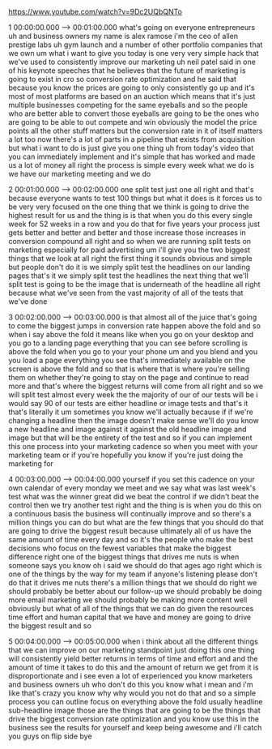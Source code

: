 https://www.youtube.com/watch?v=9Dc2UQbQNTo

1 00:00:00.000 --\> 00:01:00.000 what's going on everyone entrepreneurs
uh and business owners my name is alex ramose i'm the ceo of allen
prestige labs uh gym launch and a number of other portfolio companies
that we own um what i want to give you today is one very very simple
hack that we've used to consistently improve our marketing uh neil patel
said in one of his keynote speeches that he believes that the future of
marketing is going to exist in cro so conversion rate optimization and
he said that because you know the prices are going to only consistently
go up and it's most of most platforms are based on an auction which
means that it's just multiple businesses competing for the same eyeballs
and so the people who are better able to convert those eyeballs are
going to be the ones who are going to be able to out compete and win
obviously the model the price points all the other stuff matters but the
conversion rate in it of itself matters a lot too now there's a lot of
parts in a pipeline that exists from acquisition but what i want to do
is just give you one thing uh from today's video that you can
immediately implement and it's simple that has worked and made us a lot
of money all right the process is simple every week what we do is we
have our marketing meeting and we do

2 00:01:00.000 --\> 00:02:00.000 one split test just one all right and
that's because everyone wants to test 100 things but what it does is it
forces us to be very very focused on the one thing that we think is
going to drive the highest result for us and the thing is is that when
you do this every single week for 52 weeks in a row and you do that for
five years your process just gets better and better and better and those
increase those increases in conversion compound all right and so when we
are running split tests on marketing especially for paid advertising um
i'll give you the two biggest things that we look at all right the first
thing it sounds obvious and simple but people don't do it is we simply
split test the headlines on our landing pages that's it we simply split
test the headlines the next thing that we'll split test is going to be
the image that is underneath of the headline all right because what
we've seen from the vast majority of all of the tests that we've done

3 00:02:00.000 --\> 00:03:00.000 is that almost all of the juice that's
going to come the biggest jumps in conversion rate happen above the fold
and so when i say above the fold it means like when you go on your
desktop and you go to a landing page everything that you can see before
scrolling is above the fold when you go to your your phone um and you
blend and you you load a page everything you see that's immediately
available on the screen is above the fold and so that is where that is
where you're selling them on whether they're going to stay on the page
and continue to read more and that's where the biggest returns will come
from all right and so we will split test almost every week the the
majority of our of our tests will be i would say 90 of our tests are
either headline or image tests and that's it that's literally it um
sometimes you know we'll actually because if if we're changing a
headline then the image doesn't make sense we'll do you know a new
headline and image against it against the old headline image and image
but that will be the entirety of the test and so if you can implement
this one process into your marketing cadence so when you meet with your
marketing team or if you're hopefully you know if you're just doing the
marketing for

4 00:03:00.000 --\> 00:04:00.000 yourself if you set this cadence on
your own calendar of every monday we meet and we say what was last
week's test what was the winner great did we beat the control if we
didn't beat the control then we try another test right and the thing is
is when you do this on a continuous basis the business will continually
improve and so there's a million things you can do but what are the few
things that you should do that are going to drive the biggest result
because ultimately all of us have the same amount of time every day and
so it's the people who make the best decisions who focus on the fewest
variables that make the biggest difference right one of the biggest
things that drives me nuts is when someone says you know oh i said we
should do that ages ago right which is one of the things by the way for
my team if anyone's listening please don't do that it drives me nuts
there's a million things that we should do right we should probably be
better about our follow-up we should probably be doing more email
marketing we should probably be making more content well obviously but
what of all of the things that we can do given the resources time effort
and human capital that we have and money are going to drive the biggest
result and so

5 00:04:00.000 --\> 00:05:00.000 when i think about all the different
things that we can improve on our marketing standpoint just doing this
one thing will consistently yield better returns in terms of time and
effort and and the amount of time it takes to do this and the amount of
return we get from it is disproportionate and i see even a lot of
experienced you know marketers and business owners uh who don't do this
you know what i mean and i'm like that's crazy you know why why would
you not do that and so a simple process you can outline focus on
everything above the fold usually headline sub-headline image those are
the things that are going to be the things that drive the biggest
conversion rate optimization and you know use this in the business see
the results for yourself and keep being awesome and i'll catch you guys
on flip side bye
